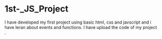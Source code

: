 # 1st-_JS_Project
I have developed my first project using basic html, css and javscript and i have leran about events and functions. 
I have upload the code of my project .
